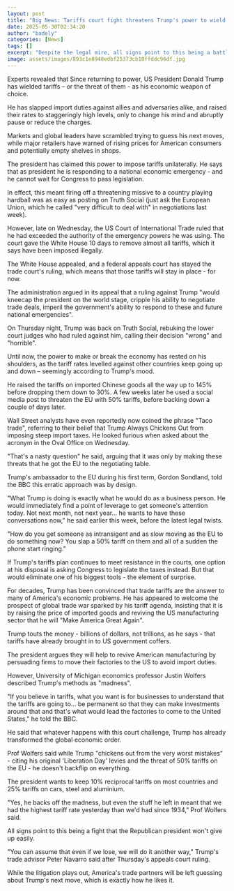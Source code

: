 ```yaml
---
layout: post
title: "Big News: Tariffs court fight threatens Trump's power to wield his favourite economic weapon"
date: 2025-05-30T02:34:20
author: "badely"
categories: [News]
tags: []
excerpt: "Despite the legal mire, all signs point to this being a battle the Republican president won't give up easily."
image: assets/images/893c1e8948edbf25373cb10ffddc96df.jpg
---
```


Experts revealed that Since returning to power, US President Donald Trump has wielded tariffs – or the threat of them - as his economic weapon of choice. 

He has slapped import duties against allies and adversaries alike, and raised their rates to staggeringly high levels, only to change his mind and abruptly pause or reduce the charges. 

Markets and global leaders have scrambled trying to guess his next moves, while major retailers have warned of rising prices for American consumers and potentially empty shelves in shops.

The president has claimed this power to impose tariffs unilaterally. He says that as president he is responding to a national economic emergency - and he cannot wait for Congress to pass legislation. 

In effect, this meant firing off a threatening missive to a country playing hardball was as easy as posting on Truth Social (just ask the European Union, which he called "very difficult to deal with" in negotiations last week).

However, late on Wednesday, the US Court of International Trade ruled that he had exceeded the authority of the emergency powers he was using. The court gave the White House 10 days to remove almost all tariffs, which it says have been imposed illegally.

The White House appealed, and a federal appeals court has stayed the trade court's ruling, which means that those tariffs will stay in place - for now. 

The administration argued in its appeal that a ruling against Trump "would kneecap the president on the world stage, cripple his ability to negotiate trade deals, imperil the government's ability to respond to these and future national emergencies".

On Thursday night, Trump was back on Truth Social, rebuking the lower court judges who had ruled against him, calling their decision "wrong" and "horrible".

Until now, the power to make or break the economy has rested on his shoulders, as the tariff rates levelled against other countries keep going up and down – seemingly according to Trump's mood. 

He raised the tariffs on imported Chinese goods all the way up to 145% before dropping them down to 30%. A few weeks later he used a social media post to threaten the EU with 50% tariffs, before backing down a couple of days later.

Wall Street analysts have even reportedly now coined the phrase "Taco trade", referring to their belief that Trump Always Chickens Out from imposing steep import taxes. He looked furious when asked about the acronym in the Oval Office on Wednesday. 

"That's a nasty question" he said, arguing that it was only by making these threats that he got the EU to the negotiating table.

Trump's ambassador to the EU during his first term, Gordon Sondland, told the BBC this erratic approach was by design.

"What Trump is doing is exactly what he would do as a business person. He would immediately find a point of leverage to get someone's attention today. Not next month, not next year... he wants to have these conversations now," he said earlier this week, before the latest legal twists. 

"How do you get someone as intransigent and as slow moving as the EU to do something now? You slap a 50% tariff on them and all of a sudden the phone start ringing."

If Trump's tariffs plan continues to meet resistance in the courts, one option at his disposal is asking Congress to legislate the taxes instead. But that would eliminate one of his biggest tools - the element of surprise. 

For decades, Trump has been convinced that trade tariffs are the answer to many of America's economic problems. He has appeared to welcome the prospect of global trade war sparked by his tariff agenda, insisting that it is by raising the price of imported goods and reviving the US manufacturing sector that he will "Make America Great Again".

Trump touts the money - billions of dollars, not trillions, as he says - that tariffs have already brought in to US government coffers. 

The president argues they will help to revive American manufacturing by persuading firms to move their factories to the US to avoid import duties. 

However, University of Michigan economics professor Justin Wolfers described Trump's methods as "madness".  

"If you believe in tariffs, what you want is for businesses to understand that the tariffs are going to... be permanent so that they can make investments around that and that's what would lead the factories to come to the United States," he told the BBC.

He said that whatever happens with this court challenge, Trump has already transformed the global economic order. 

Prof Wolfers said while Trump "chickens out from the very worst mistakes" - citing his original 'Liberation Day' levies and the threat of 50% tariffs on the EU - he doesn't backflip on everything. 

The president wants to keep 10% reciprocal tariffs on most countries and 25% tariffs on cars, steel and aluminium. 

"Yes, he backs off the madness, but even the stuff he left in meant that we had the highest tariff rate yesterday than we'd had since 1934," Prof Wolfers said.

All signs point to this being a fight that the Republican president won't give up easily. 

"You can assume that even if we lose, we will do it another way," Trump's trade advisor Peter Navarro said after Thursday's appeals court ruling. 

While the litigation plays out, America's trade partners will be left guessing about Trump's next move, which is exactly how he likes it.


